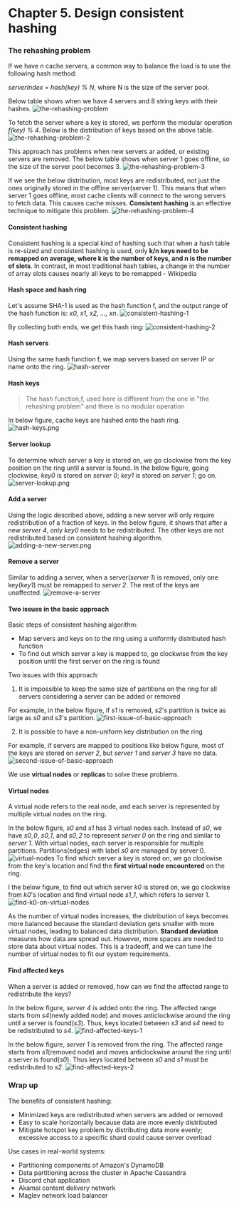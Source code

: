 # Chapter 5. Design consistent hashing

### The rehashing problem
If we have *n* cache servers, a common way to balance the load is to use the following hash method:

*serverIndex = hash(key) % N*, where N is the size of the server pool.

Below table shows when we have 4 servers and 8 string keys with their hashes.
![the-rehashing-problem](./image/the-rehashing-problem.png)

To fetch the server where a key is stored, we perform the modular operation *f(key) % 4*. Below is the distribution of keys based on the above table.
![the-rehashing-problem-2](./image/the-rehashing-problem-2.png)

This approach has problems when new servers ar added, or existing servers are removed. The below table shows when server 1 goes offline, so the size of the server pool becomes 3.
![the-rehashing-problem-3](./image/the-rehashing-problem-3.png)

If we see the below distribution, most keys are redistributed, not just the ones originally stored in the offline server(server 1). This means that when server 1 goes offline, most cache clients will connect to the wrong servers to fetch data. This causes cache misses. **Consistent hashing** is an effective technique to mitigate this problem.
![the-rehashing-problem-4](./image/the-rehashing-problem-4.png)

#### Consistent hashing
Consistent hashing is a special kind of hashing such that when a hash table is re-sized and consistent hashing is used, only **k/n keys need to be remapped on average, where k is the number of keys, and n is the number of slots**. In contrast, in most traditional hash tables, a change in the number of array slots causes nearly all keys to be remapped - Wikipedia

#### Hash space and hash ring
Let's assume SHA-1 is used as the hash function f, and the output range of the hash function is: *x0, x1, x2, ..., xn*. 
![consistent-hashing-1](./image/consistent-hashing-1.png)

By collecting both ends, we get this hash ring:
![consistent-hashing-2](./image/consistent-hashing-2.png)

#### Hash servers
Using the same hash function f, we map servers based on server IP or name onto the ring.
![hash-server](./image/hash-server.png)

#### Hash keys
> The hash function,f, used here is different from the one in "the rehashing problem" and there is no modular operation

In below figure, cache keys are hashed onto the hash ring.
![hash-keys.png](./image/hash-keys.png)

#### Server lookup
To determine which server a key is stored on, we go clockwise from the key position on the ring until a server is found. In the below figure, going clockwise, *key0* is stored on *server 0*; *key1* is stored on *server 1*; go on.
![server-lookup.png](./image/server-lookup.png)

#### Add a server
Using the logic described above, adding a new server will only require redistribution of a fraction of keys.
In the below figure, it shows that after a new *server 4*, only *key0* needs to be redistributed. The other keys are not redistributed based on consistent hashing algorithm.
![adding-a-new-server.png](./image/adding-a-new-server.png)

#### Remove a server
Similar to adding a server, when a server(*server 1*) is removed, only one key(*key1*) must be remapped to *server 2*. The rest of the keys are unaffected.
![remove-a-server](./image/remove-a-server.png)

#### Two issues in the basic approach
Basic steps of consistent hashing algorithm:
- Map servers and keys on to the ring using a uniformly distributed hash function
- To find out which server a key is mapped to, go clockwise from the key position until the first server on the ring is found

Two issues with this approach:
1.  It is impossible to keep the same size of partitions on the ring for all servers considering a server can be added or removed

For example, in the below figure, if *s1* is removed, *s2*'s partition is twice as large as *s0* and *s3*'s partition.
![first-issue-of-basic-approach](./image/first-issue-of-basic-approach.png)

2. It is possible to have a non-uniform key distribution on the ring

For example, if servers are mapped to positions like below figure, most of the keys are stored on *server 2*, but *server 1* and *server 3* have no data.
![second-issue-of-basic-approach](./image/second-issue-of-basic-approach.png)

We use **virtual nodes** or **replicas** to solve these problems.
#### Virtual nodes
A virtual node refers to the real node, and each server is represented by multiple virtual nodes on the ring.

In the below figure, *s0* and *s1* has 3 virtual nodes each. Instead of *s0*, we have *s0_0*, *s0_1*, and *s0_2* to represent *server 0* on the ring and similar to *server 1*. With virtual nodes, each server is responsible for multiple partitions. Partitions(edges) with label *s0* are managed by server 0.
![virtual-nodes](./image/virtual-nodes.png)
To find which server a key is stored on, we go clockwise from the key's location and find the **first virtual node encountered** on the ring.

I the below figure, to find out which server *k0* is stored on, we go clockwise from *k0*'s location and find virtual node *s1_1*, which refers to server 1.
![find-k0-on-virtual-nodes](./image/find-k0-on-virtual-nodes.png)

As the number of virtual nodes increases, the distribution of keys becomes more balanced because the standard deviation gets smaller with more virtual nodes, leading to balanced data distribution. **Standard deviation** measures how data are spread out. 
However, more spaces are needed to store data about virtual nodes. This is a tradeoff, and we can tune the number of virtual nodes to fit our system requirements.

#### Find affected keys
When a server is added or removed, how can we find the affected range to redistribute the keys?

In the below figure, *server 4* is added onto the ring. The affected range starts from *s4*(newly added node) and moves anticlockwise around the ring until a server is found(*s3*). Thus, keys located between *s3* and *s4* need to be redistributed to *s4*.
![find-affected-keys-1](./image/find-affected-keys-1.png)

In the below figure, *server 1* is removed from the ring. The affected range starts from *s1*(removed node) and moves anticlockwise around the ring until a server is found(*s0*). Thus keys located between *s0* and *s1* must be redistributed to *s2*.
![find-affected-keys-2](./image/find-affected-keys-2.png)

### Wrap up
The benefits of consistent hashing:
- Minimized keys are redistributed when servers are added or removed
- Easy to scale horizontally because data are more evenly distributed
- Mitigate hotspot key problem by distributing data more evenly; excessive access to a specific shard could cause server overload

Use cases in real-world systems:
- Partitioning components of Amazon's DynamoDB
- Data partitioning across the cluster in Apache Cassandra
- Discord chat application
- Akamai content delivery network
- Maglev network load balancer
